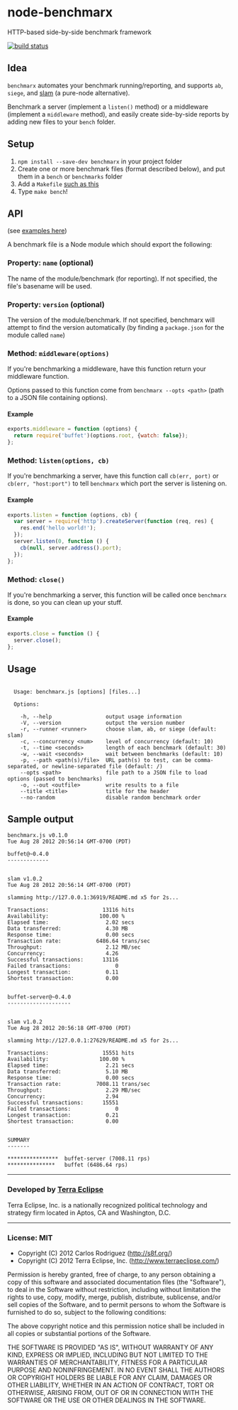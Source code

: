 node-benchmarx
==============

HTTP-based side-by-side benchmark framework

[![build status](https://secure.travis-ci.org/carlos8f/node-benchmarx.png)](http://travis-ci.org/carlos8f/node-benchmarx)

Idea
----

`benchmarx` automates your benchmark running/reporting, and supports `ab`,
`siege`, and [slam](https://github.com/carlos8f/slam) (a pure-node alternative).

Benchmark a server (implement a `listen()` method) or a middleware (implement a
`middleware` method), and easily create side-by-side reports by adding new files
to your `bench` folder.

Setup
-----

1. `npm install --save-dev benchmarx` in your project folder
2. Create one or more benchmark files (format described below), and put them in
   a `bench` or `benchmarks` folder
4. Add a `Makefile` [such as this](https://github.com/carlos8f/node-benchmarx/blob/master/Makefile)
5. Type `make bench`!

API
---

(see [examples here](https://github.com/carlos8f/node-benchmarx/tree/master/examples))

A benchmark file is a Node module which should export the following:

### Property: `name` (optional)

The name of the module/benchmark (for reporting). If not specified, the file's
basename will be used.

### Property: `version` (optional)

The version of the module/benchmark. If not specified, benchmarx will attempt
to find the version automatically (by finding a `package.json` for the module
called `name`)

### Method: `middleware(options)`

If you're benchmarking a middleware, have this function return your middleware
function.

Options passed to this function come from `benchmarx --opts <path>` (path to a
JSON file containing options).

#### Example

```javascript
exports.middleware = function (options) {
  return require('buffet')(options.root, {watch: false});
};
```

### Method: `listen(options, cb)`

If you're benchmarking a server, have this function call `cb(err, port)` or
`cb(err, "host:port")` to tell `benchmarx` which port the server is listening on.

#### Example

```javascript
exports.listen = function (options, cb) {
  var server = require('http').createServer(function (req, res) {
    res.end('hello world!');
  });
  server.listen(0, function () {
    cb(null, server.address().port);
  });
};
```

### Method: `close()`

If you're benchmarking a server, this function will be called once `benchmarx`
is done, so you can clean up your stuff.

#### Example

```javascript
exports.close = function () {
  server.close();
};
```

Usage
-----

```

  Usage: benchmarx.js [options] [files...]

  Options:

    -h, --help                 output usage information
    -V, --version              output the version number
    -r, --runner <runner>      choose slam, ab, or siege (default: slam)
    -c, --concurrency <num>    level of concurrency (default: 10)
    -t, --time <seconds>       length of each benchmark (default: 30)
    -w, --wait <seconds>       wait between benchmarks (default: 10)
    -p, --path <path(s)/file>  URL path(s) to test, can be comma-separated, or newline-separated file (default: /)
    --opts <path>              file path to a JSON file to load options (passed to benchmarks)
    -o, --out <outfile>        write results to a file
    --title <title>            title for the header
    --no-random                disable random benchmark order

```

Sample output
-------------

```
benchmarx.js v0.1.0
Tue Aug 28 2012 20:56:14 GMT-0700 (PDT)

buffet@~0.4.0
-------------


slam v1.0.2
Tue Aug 28 2012 20:56:14 GMT-0700 (PDT)

slamming http://127.0.0.1:36919/README.md x5 for 2s...

Transactions:                 13116 hits
Availability:                100.00 %
Elapsed time:                  2.02 secs
Data transferred:              4.30 MB
Response time:                 0.00 secs
Transaction rate:           6486.64 trans/sec
Throughput:                    2.12 MB/sec
Concurrency:                   4.26 
Successful transactions:      13116 
Failed transactions:              0 
Longest transaction:           0.11 
Shortest transaction:          0.00 


buffet-server@~0.4.0
--------------------


slam v1.0.2
Tue Aug 28 2012 20:56:18 GMT-0700 (PDT)

slamming http://127.0.0.1:27629/README.md x5 for 2s...

Transactions:                 15551 hits
Availability:                100.00 %
Elapsed time:                  2.21 secs
Data transferred:              5.10 MB
Response time:                 0.00 secs
Transaction rate:           7008.11 trans/sec
Throughput:                    2.29 MB/sec
Concurrency:                   2.94 
Successful transactions:      15551 
Failed transactions:              0 
Longest transaction:           0.21 
Shortest transaction:          0.00 


SUMMARY
-------

****************  buffet-server (7008.11 rps)
***************   buffet (6486.64 rps)
```

- - -

### Developed by [Terra Eclipse](http://www.terraeclipse.com)
Terra Eclipse, Inc. is a nationally recognized political technology and
strategy firm located in Aptos, CA and Washington, D.C.

- - -

### License: MIT

- Copyright (C) 2012 Carlos Rodriguez (http://s8f.org/)
- Copyright (C) 2012 Terra Eclipse, Inc. (http://www.terraeclipse.com/)

Permission is hereby granted, free of charge, to any person obtaining a copy
of this software and associated documentation files (the "Software"), to deal
in the Software without restriction, including without limitation the rights
to use, copy, modify, merge, publish, distribute, sublicense, and/or sell
copies of the Software, and to permit persons to whom the Software is furnished
to do so, subject to the following conditions:

The above copyright notice and this permission notice shall be included in
all copies or substantial portions of the Software.

THE SOFTWARE IS PROVIDED "AS IS", WITHOUT WARRANTY OF ANY KIND, EXPRESS OR
IMPLIED, INCLUDING BUT NOT LIMITED TO THE WARRANTIES OF MERCHANTABILITY,
FITNESS FOR A PARTICULAR PURPOSE AND NONINFRINGEMENT. IN NO EVENT SHALL THE
AUTHORS OR COPYRIGHT HOLDERS BE LIABLE FOR ANY CLAIM, DAMAGES OR OTHER
LIABILITY, WHETHER IN AN ACTION OF CONTRACT, TORT OR OTHERWISE, ARISING FROM,
OUT OF OR IN CONNECTION WITH THE SOFTWARE OR THE USE OR OTHER DEALINGS IN THE
SOFTWARE.